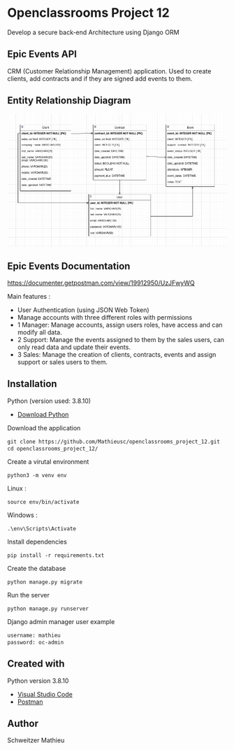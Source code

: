 # Openclassrooms Project 12
Develop a secure back-end Architecture using Django ORM

## Epic Events API

CRM (Customer Relationship Management) application.
Used to create clients, add contracts and if they are signed add events to them.

## Entity Relationship Diagram
![Epic Events ERD](epic_events_erd.png)

## Epic Events Documentation

https://documenter.getpostman.com/view/19912950/UzJFwyWQ


Main features :
- User Authentication (using JSON Web Token)
- Manage accounts with three different roles with permissions
- 1 Manager: Manage accounts, assign users roles, have access and can modify all data.
- 2 Support: Manage the events assigned to them by the sales users, can only read data and update their events.
- 3 Sales: Manage the creation of clients, contracts, events and assign support or sales users to them.

## Installation

Python (version used: 3.8.10)
* [Download Python](https://www.python.org/downloads/) 

Download the application
```
git clone https://github.com/Mathieusc/openclassrooms_project_12.git
cd openclassrooms_project_12/
```

Create a virutal environment
```
python3 -m venv env
```

Linux :
```
source env/bin/activate
```

Windows :
```
.\env\Scripts\Activate
```

Install dependencies
```
pip install -r requirements.txt
```

Create the database
```
python manage.py migrate
```

Run the server
```
python manage.py runserver
```

Django admin manager user example
```
username: mathieu
password: oc-admin
```

## Created with
Python version 3.8.10
* [Visual Studio Code](https://code.visualstudio.com/) 
* [Postman](https://www.postman.com/)

## Author
Schweitzer Mathieu

